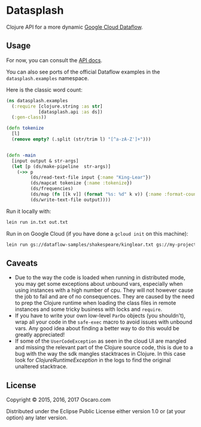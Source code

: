 # Datasplash

Clojure API for a more dynamic [Google Cloud Dataflow](https://cloud.google.com/dataflow/).

## Usage

For now, you can consult the [API docs](http://theblankscreen.net/datasplash/).

You can also see ports of the official Dataflow examples in the `datasplash.examples` namespace.

Here is the classic word count:

```clojure
(ns datasplash.examples
  (:require [clojure.string :as str]
            [datasplash.api :as ds])
  (:gen-class))

(defn tokenize
  [l]
  (remove empty? (.split (str/trim l) "[^a-zA-Z']+")))


(defn -main
  [input output & str-args]
  (let [p (ds/make-pipeline  str-args)]
    (->> p
         (ds/read-text-file input {:name "King-Lear"})
         (ds/mapcat tokenize {:name :tokenize})
         (ds/frequencies)
         (ds/map (fn [[k v]] (format "%s: %d" k v)) {:name :format-count})
         (ds/write-text-file output))))
```

Run it locally with:

```bash
lein run in.txt out.txt
```

Run in on Google Cloud (if you have done a `gcloud init` on this machine):

```bash
lein run gs://dataflow-samples/shakespeare/kinglear.txt gs://my-project-tmp/results.txt  --runner=BlockingDataflowRunner --project=my-project --stagingLocation=gs://my-project-staging
```



## Caveats

  - Due to the way the code is loaded when running in distributed mode, you may get some exceptions about unbound vars, especially when using instances with a high number of cpu. They will not however cause the job to fail and are of no consequences. They are caused by the need to prep the Clojure runtime when loading the class files in remote instances and some tricky business with locks and `require`.
  - If you have to write your own low-level `ParDo` objects (you shouldn't), wrap all your code in the `safe-exec` macro to avoid issues with unbound vars. Any good idea about finding a better way to do this would be greatly appreciated!
  - If some of the `UserCodeException` as seen in the cloud UI are mangled and missing the relevant part of the Clojure source code, this is due to a bug with the way the sdk mangles stacktraces in Clojure. In this case look for _ClojureRuntimeException_ in the logs to find the original unaltered stacktrace.

## License

Copyright © 2015, 2016, 2017 Oscaro.com

Distributed under the Eclipse Public License either version 1.0 or (at
your option) any later version.
